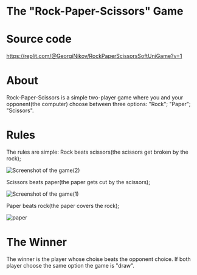 # The "Rock-Paper-Scissors" Game

# Source code
https://replit.com/@GeorgiNikov/RockPaperScissorsSoftUniGame?v=1
# About
Rock-Paper-Scissors is a simple two-player game where you and your opponent(the computer) choose between three options: "Rock"; "Paper"; "Scissors".
# Rules
The rules are simple:
Rock beats scissors(the scissors get broken by the rock);

![Screenshot of the game(2)](https://user-images.githubusercontent.com/122818055/214554970-314fe1d2-7d3a-4cf8-b1cf-53fd6c6cdac8.png)

Scissors beats paper(the paper gets cut by the scissors);

![Screenshot of the game(1)](https://user-images.githubusercontent.com/122818055/214554863-bd968c0d-c97b-4582-a905-c00649f5329b.png)

Paper beats rock(the paper covers the rock);

![paper](https://user-images.githubusercontent.com/122818055/214553733-d20434fa-17a8-41c9-bd13-725892778631.png)

# The Winner
The winner is the player whose choise beats the opponent choice.
If both player choose the same option the game is "draw".




